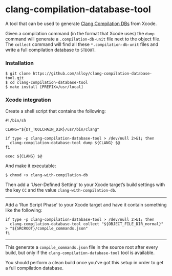 # clang-compilation-database-tool

A tool that can be used to generate [Clang Compilation DBs](http://clang.llvm.org/docs/JSONCompilationDatabase.html)
from Xcode.

Given a compilation command (in the format that Xcode uses) the `dump` command will generate a `.compilation-db-unit`
file next to the object file. The `collect` command will find all these `*.compilation-db-unit` files and write a full
compilation database to `STDOUT`.

### Installation

```
$ git clone https://github.com/alloy/clang-compilation-database-tool.git
$ cd clang-compilation-database-tool
$ make install [PREFIX=/usr/local]
```

### Xcode integration

Create a shell script that contains the following:

```shell
#!/bin/sh

CLANG="${DT_TOOLCHAIN_DIR}/usr/bin/clang"

if type -p clang-compilation-database-tool > /dev/null 2>&1; then
  clang-compilation-database-tool dump ${CLANG} $@
fi

exec ${CLANG} $@
```

And make it executable:

```
$ chmod +x clang-with-compilation-db
```

Then add a ‘User-Defined Setting’ to your Xcode target’s build settings with the key `CC` and the value
`clang-with-compilation-db`.

----

Add a ‘Run Script Phase’ to your Xcode target and have it contain something like the following:

```shell
if type -p clang-compilation-database-tool > /dev/null 2>&1; then
  clang-compilation-database-tool collect "${OBJECT_FILE_DIR_normal}" > "${SRCROOT}/compile_commands.json"
fi
```

----

This generate a `compile_commands.json` file in the source root after every build, but only if the
`clang-compilation-database-tool` tool is available.

You should perform a clean build once you’ve got this setup in order to get a full compilation database.

